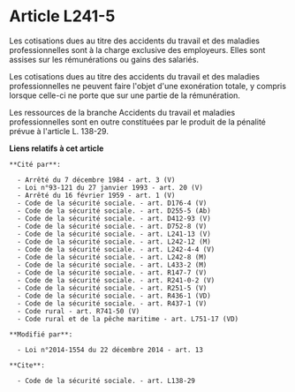 # Article L241-5

Les cotisations dues au titre des accidents du travail et des maladies professionnelles sont à la charge exclusive des
employeurs. Elles sont assises sur les rémunérations ou gains des salariés. 

Les cotisations dues au titre des accidents du travail et des maladies professionnelles ne peuvent faire l'objet d'une
exonération totale, y compris lorsque celle-ci ne porte que sur une partie de la rémunération. 

Les ressources de la branche Accidents du travail et maladies professionnelles sont en outre constituées par le produit de la
pénalité prévue à l'article L. 138-29.

**Liens relatifs à cet article**

	**Cité par**:

	  - Arrêté du 7 décembre 1984 - art. 3 (V)
	  - Loi n°93-121 du 27 janvier 1993 - art. 20 (V)
	  - Arrêté du 16 février 1959 - art. 1 (V)
	  - Code de la sécurité sociale. - art. D176-4 (V)
	  - Code de la sécurité sociale. - art. D255-5 (Ab)
	  - Code de la sécurité sociale. - art. D412-93 (V)
	  - Code de la sécurité sociale. - art. D752-8 (V)
	  - Code de la sécurité sociale. - art. L241-13 (V)
	  - Code de la sécurité sociale. - art. L242-12 (M)
	  - Code de la sécurité sociale. - art. L242-4-4 (V)
	  - Code de la sécurité sociale. - art. L242-8 (M)
	  - Code de la sécurité sociale. - art. L433-2 (M)
	  - Code de la sécurité sociale. - art. R147-7 (V)
	  - Code de la sécurité sociale. - art. R241-0-2 (V)
	  - Code de la sécurité sociale. - art. R251-5 (V)
	  - Code de la sécurité sociale. - art. R436-1 (VD)
	  - Code de la sécurité sociale. - art. R437-1 (V)
	  - Code rural - art. R741-50 (V)
	  - Code rural et de la pêche maritime - art. L751-17 (VD)

	**Modifié par**:

	  - Loi n°2014-1554 du 22 décembre 2014 - art. 13

	**Cite**:

	  - Code de la sécurité sociale. - art. L138-29
